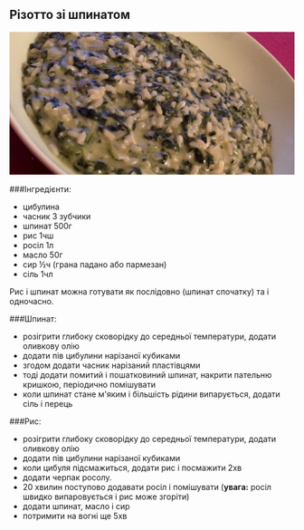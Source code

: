 Різотто зі шпинатом
-------------------
![](rizotto_zi_shpynatom.jpg)

###Інгредієнти:

- цибулина
- часник 3 зубчики
- шпинат 500г
- рис 1чш
- росіл 1л
- масло 50г
- сир ½ч (грана падано або пармезан)
- сіль 1чл

Рис і шпинат можна готувати як послідовно (шпинат спочатку) та і одночасно.

###Шпинат:

- розігрити глибоку сковорідку до середньої температури, додати оливкову олію
- додати пів цибулини нарізаної кубиками
- згодом додати часник нарізаний пластівцями
- тоді додати помитий і пошатковиний шпинат, накрити пательню кришкою, періодично помішувати
- коли шпинат стане м'яким і більшість рідини випарується, додати сіль і перець

###Рис:

- розігрити глибоку сковорідку до середньої температури, додати оливкову олію
- додати пів цибулини нарізаної кубиками
- коли цибуля підсмажиться, додати рис і посмажити 2хв
- додати черпак росолу.
- 20 хвилин поступово додавати росіл і помішувати (**увага:** росіл швидко випаровується і рис може згоріти)
- додати шпинат, масло і сир
- потримити на вогні ще 5хв


